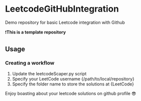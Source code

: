 # LeetcodeGitHubIntegration

Demo repository for basic Leetcode integration with Github

❗**This is a template repository**
 
## Usage 

### Creating a workflow

1. Update the leetcodeScaper.py script
2. Specify your LeetCode username {/path/to/local/repository}
3. Specify the folder name to store the solutions at {LeetCode}

Enjoy boasting about your leetcode solutions on github profile 😎
